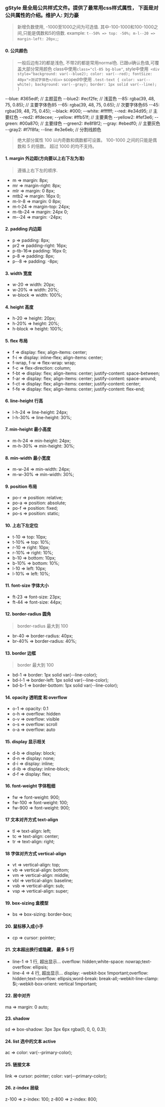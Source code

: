 ### gStyle 是全局公共样式文件。提供了最常用css样式属性， 下面是对公共属性的介绍。维护人: 刘力豪
> 新增负数使用, -1000至1000之间为可选值. 其中-100-1000和100-1000之间,只能是偶数和5的倍数. example: `t--50% => top: -50%; m-l--20 => margin-left: 20px;`;
#### 0. 公共颜色
> 一般后边有2的都是浅色, 不带2的都是常用normal色. 已跟ui确认色值,可覆盖大部分常用颜色
class中使用`class="cl-85 bg-blue"`, 
style中使用` <div style="background: var(--blue2); color: var(--red); fontSize: 40px">测试字体色</div>`
scoped中使用 `.test-text {
  color: var(--white);
  background: var(--gray);
  border: 1px solid var(--line);
}`


--blue: #365edf; // 主题蓝色
--blue2: #ecf2fe; // 浅蓝色
--85: rgba(39, 48, 75, 0.85); // 主要字体色85
--65: rgba(39, 48, 75, 0.65); // 次要字体色65
--45: rgba(39, 48, 75, 0.45);
--black: #000;
--white: #ffffff;
--red: #e34d95; // 主要红色
--red2: #fdecee;
--yellow: #ffb51f; // 主要黄色
--yellow2: #fef3e6;
--green: #00a870; // 主要绿色
--green2: #e8f8f2;
--gray: #ebedf0; // 主要灰色
--gray2: #f7f8fa;
--line: #e3e6eb; // 分割线颜色


> 绝大部分属性 100 以内奇数和偶数都可设置。 100-1000 之间的只能是偶数和 5 的倍数。 超过 1000 的均不支持。


#### 1. margin 外边距(方向要以上右下左为准)
> 遵循上右下左的顺序. 
- m => margin: 8px;
- mr => margin-right: 8px;
- mlr => margin: 0 8px;
- mtb2 => margin: 16px 0;
- m-lr-8 => margin: 0 8px;
- m-t-24 => margin-top: 24px;
- m-tb-24 => margin: 24px 0;
- m--24 => margin: -24px;

#### 2. padding 内边距

- p => padding: 8px;
- pr2 => padding-right: 16px;
- p-tb-16=> padding: 16px 0;
- p-8 => padding: 8px;
- p--8 => padding: -8px;

#### 3. width 宽度

- w-20 => width: 20px;
- w-20% => width: 20%;
- w-block => width: 100%;

#### 4. height 高度

- h-20 => height: 20px;
- h-20% => height: 20%;
- h-block => height: 100%;

#### 5. flex 布局

- f => display: flex; align-items: center;
- f-i => display: inline-flex; align-items: center;
- f-wrap, f-w => flex-wrap: wrap;
- f-c => flex-direction: column;
- f-bt => display: flex; align-items: center; justify-content: space-between;
- f-ar => display: flex; align-items: center; justify-content: space-around;
- f-ct => display: flex; align-items: center; justify-content: center;
- f-fe => display: flex; align-items: center; justify-content: flex-end;

#### 6. line-height 行高

- l-h-24 => line-height: 24px;
- l-h-30% => line-height: 30%;

#### 7. min-height 最小高度

- m-h-24 => min-height: 24px;
- m-h-30% => min-height: 30%;

#### 8. min-width 最小宽度

- m-w-24 => min-width: 24px;
- m-w-30% => min-width: 30%;

#### 9. position 布局

- po-r => position: relative;
- po-a => position: absolute;
- po-f => position: fixed;
- po-s => position: static;

#### 10. 上右下左定位

- t-10 => top: 10px;
- t-10% => top: 10%;
- r-10 => right: 10px;
- r-10% => right: 10%;
- b-10 => bottom: 10px;
- b-10% => bottom: 10%;
- l-10 => left: 10px;
- l-10% => left: 10%;

#### 11. font-size 字体大小

- ft-23 => font-size: 23px;
- ft-44 => font-size: 44px;

#### 12. border-radius 圆角

> border-radius 最大到 100

- br-40 => border-radius: 40px;
- br-40% => border-radius: 40%;

#### 13. border 边框

> border 最大到 100

- bd-1 => border: 1px solid var(--line-color);
- bd-l-1 => border-left: 1px solid var(--line-color);
- bd-b-1 => border-bottom: 1px solid var(--line-color);

#### 14. opacity 透明度 和 overflow

- o-1 => opacity: 0.1
- o-h => overflow: hidden
- o-v => overflow: visible
- o-s => overflow: scroll
- o-a => overflow: auto

#### 15. display 显示相关

- d-b => display: block;
- d-n => display: none;
- d-i => display: inline;
- d-ib => display: inline-block;
- d-f => display: flex;

#### 16. font-weight 字体粗细

- fw => font-weight: 900;
- fw-100 => font-weight: 100;
- fw-900 => font-weight: 900;

#### 17 文本对齐方式 text-align

- tl => text-align: left;
- tc => text-align: center;
- tr => text-align: right;

#### 18 字体对齐方式 vertical-align

- vt => vertical-align: top;
- vb => vertical-align: bottom;
- vm => vertical-align: middle;
- vbl => vertical-align: baseline;
- vsb => vertical-align: sub;
- vsp => vertical-align: super;

#### 19. box-sizing 盒模型

- bs => box-sizing: border-box;

#### 20. 鼠标移入成小手

- cp => cursor: pointer;

#### 21. 文本超出换行或隐藏， 最多 5 行

- line-1 => 1 行, 超出显示... overflow: hidden;white-space: nowrap;text-overflow: ellipsis;
- line-4 => 4 行, 超出显示... display: -webkit-box !important;overflow: hidden;text-overflow: ellipsis;word-break: break-all;-webkit-line-clamp: $i;-webkit-box-orient: vertical !important;

#### 22. 居中对齐

ma => margin: 0 auto;

#### 23. shadow

sd => box-shadow: 3px 3px 6px rgba(0, 0, 0, 0.3);

#### 24. list 选中的文本 active

ac => color: var(--primary-color);

#### 25. 链接文本

link => cursor: pointer; color: var(--primary-color);

#### 26. z-index 层级

z-100 => z-index: 100;
z-800 => z-index: 800;
